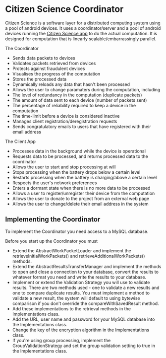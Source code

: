 # Citizen Science Coordinator

Citizen Science is a software layer for a distributed computing system using a pool of android devices. It uses a coordinator/server and a pool of android devices running the [Citizen Science app](https://github.com/Philip-Lawson/Client-App) to do the actual computation. It is designed for computation that is linearly scalable/embarrassingly parallel.

The Coordinator
* Sends data packets to devices
* Validates packets retrieved from devices
* Protects against fraudulent devices
* Visualises the progress of the computation
* Stores the processed data
* Dynamically reloads any data that hasn't been processed
* Allows the user to change paramaters during the computation, including  
 * The level of redundancy in the computation (duplicate packets)
 * The amount of data sent to each device (number of packets sent)
 * The percentage of reliability required to keep a device in the computation
 * The time-limit before a device is considered inactive
* Manages client registration/deregistration requests
* Sends congratulatory emails to users that have registered with their email address

The Client App
* Processes data in the background while the device is operational
* Requests data to be processed, and returns processed data to the coordinator
* Allows the user to start and stop processing at will
* Stops processing when the battery drops below a certain level
* Restarts processing when the battery is charging/above a certain level
* Respects the user's network preferences
* Enters a dormant state when there is no more data to be processed
* Allows a user to register/unregister their device from the computation
* Allows the user to donate to the project from an external web page
* Allows the user to change/delete their email address in the system


## Implementing the Coordinator
To implement the Coordinator you need access to a MySQL database.  

Before you start up the Coordinator you must  
* Extend the AbstractWorkPacketLoader and implement the retrieveInitialWorkPackets() and retrieveAdditionalWorkPackets() methods.  
* Extend the AbstractResultsTransferManager and implement the methods to open and close a connection to your database, convert the results to whatever format you need and write the results to your database.  
* Implement or extend the Validation Strategy you will use to validate results. There are two methods used - one to validate a new results and one to compare duplicate results. You must implement a method to validate a new result, the system will default to using bytewise comparison if you don't override the compareWithSavedResult method. 
* Add these implementations to the retrieval methods in the Implementations class.
* Add the URL, user name and password for your MySQL database into the Implementations class.
* Change the key of the encryption algorithm in the Implementations class.
* If you're using group processing, implement the GroupValidationStrategy and set the group validation setting to true in the Implementations class.
